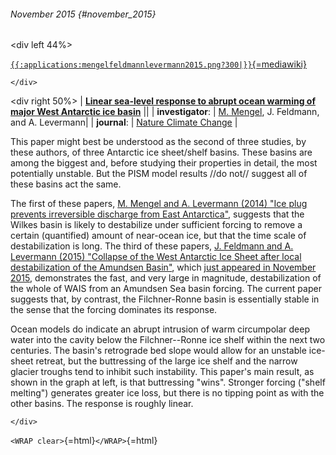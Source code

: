 ###### November 2015 {#november_2015}

\<div left 44%\>

[`{{:applications:mengelfeldmannlevermann2015.png?300|}}`{=mediawiki}](http://dx.doi.org/10.1038/nclimate2808)

```{=html}
</div>
```
\<div right 50%\> \| **[Linear sea-level response to abrupt ocean
warming of major West Antarctic ice
basin](http://dx.doi.org/10.1038/nclimate2808)** \|\| \|
**investigator**: \| [M.
Mengel](http://www.pik-potsdam.de/~mengel/), J. Feldmann, and
A. Levermann\| \| **journal**: \| [Nature Climate
Change](http://www.nature.com/nclimate) \|

This paper might best be understood as the second of three studies, by
these authors, of three Antarctic ice sheet/shelf basins. These basins
are among the biggest and, before studying their properties in detail,
the most potentially unstable. But the PISM model results //do not//
suggest all of these basins act the same.

The first of these papers, [M. Mengel and A. Levermann (2014) \"Ice plug
prevents irreversible discharge from East
Antarctica\"](http://dx.doi.org/10.1038/nclimate2226),
suggests that the Wilkes basin is likely to destabilize under sufficient
forcing to remove a certain (quantified) amount of near-ocean ice, but
that the time scale of destabilization is long. The third of these
papers, [J. Feldmann and A. Levermann (2015) \"Collapse of the West
Antarctic Ice Sheet after local destabilization of the Amundsen
Basin\"](http://dx.doi.org/10.1073/pnas.1512482112), which
[just appeared in November
2015](news:nostoppingafteramundsen_1115), demonstrates the
fast, and very large in magnitude, destabilization of the whole of WAIS
from an Amundsen Sea basin forcing. The current paper suggests that, by
contrast, the Filchner-Ronne basin is essentially stable in the sense
that the forcing dominates its response.

Ocean models do indicate an abrupt intrusion of warm circumpolar deep
water into the cavity below the Filchner--Ronne ice shelf within the
next two centuries. The basin\'s retrograde bed slope would allow for an
unstable ice-sheet retreat, but the buttressing of the large ice shelf
and the narrow glacier troughs tend to inhibit such instability. This
paper\'s main result, as shown in the graph at left, is that buttressing
\"wins\". Stronger forcing (\"shelf melting\") generates greater ice
loss, but there is no tipping point as with the other basins. The
response is roughly linear.

```{=html}
</div>
```
`<WRAP clear>`{=html}`</WRAP>`{=html}
